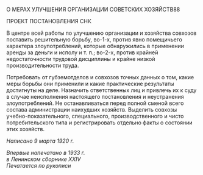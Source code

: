 О МЕРАХ УЛУЧШЕНИЯ ОРГАНИЗАЦИИ СОВЕТСКИХ ХОЗЯЙСТВ88

ПРОЕКТ ПОСТАНОВЛЕНИЯ СНК

В центре всей работы по улучшению организации и хозяйства совхозов поставить решительную борьбу, во-1-х, против явно помещичьего характера злоупотреблений, которые обнаружились в применении аренды за деньги и исполу и т. п.; во-2-х, против крайней недостаточности трудовой дисциплины и крайне низкой производительности труда.

Потребовать от губземотделов и совхозов точных данных о том, какие меры борьбы они применили и какие практические результаты достигнуты на деле. Назначить ответ­ственных лиц и привлечь их к суду в случае неисполнения настоящего постановления и неустранения злоупотреблений. Не останавливаться перед полной сменой всего состава администрации наихудших хозяйств. Выделить совхозы учебно-показательного, специ­ального, производственного и чисто потребительского типа и регистрировать отдельно факты о состоянии этих хозяйств.

_Написано 9 марта 1920 г._

_Впервые напечатано в 1933 г.  
в Ленинском сборнике_ _XXIV_                                                                _Печатается по рукописи_